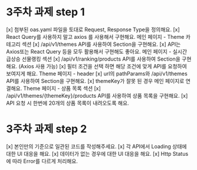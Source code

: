 # 3주차 과제 step 1

[x] 첨부된 oas.yaml 파일을 토대로 Request, Response Type을 정의해요.
[x] React Query를 사용하지 말고 axios 를 사용해서 구현해요.
메인 페이지 - Theme 카테고리 섹션
[x] /api/v1/themes API를 사용하여 Section을 구현해요.
[x] API는 Axios또는 React Query 등을 모두 활용해서 구현해도 좋아요.
메인 페이지 - 실시간 급상승 선물랭킹 섹션
[x] /api/v1/ranking/products API를 사용하여 Section을 구현해요. (Axios 사용 가능)
[x] 필터 조건을 선택 하면 해당 조건에 맞게 API를 요청하여 보여지게 해요.
Theme 페이지 - header
[x] url의 pathParams와 /api/v1/themes API를 사용하여 Section을 구현해요.
[x] themeKey가 잘못 된 경우 메인 페이지로 연결해요.
Theme 페이지 - 상품 목록 섹션
[x] /api/v1/themes/{themeKey}/products API를 사용하여 상품 목록을 구현해요.
[x] API 요청 시 한번에 20개의 상품 목록이 내려오도록 해요.

# 3주차 과제 step 2

[x] 본인만의 기준으로 일관된 코드를 작성해주세요.
[x] 각 API에서 Loading 상태에 대한 UI 대응을 해요.
[x] 데이터가 없는 경우에 대한 UI 대응을 해요.
[x] Http Status에 따라 Error를 다르게 처리해요.
